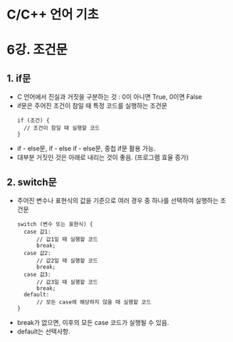 C/C++ 언어 기초
===============

# 6강. 조건문

## 1. if문
* C 언어에서 진실과 거짓을 구분하는 것 : 0이 아니면 True, 0이면 False
* if문은 주어진 조건이 참일 때 특정 코드를 실행하는 조건문
  ```
  if (조건) {
    // 조건이 참일 때 실행할 코드
  }
  ```
* if - else문, if - else if - else문, 중첩 if문 활용 가능.
* 대부분 거짓인 것은 아래로 내리는 것이 좋음. (프로그램 효율 증가)

## 2. switch문
* 주어진 변수나 표현식의 값을 기준으로 여러 경우 중 하나를 선택하여 실행하는 조건문
  ```
  switch (변수 또는 표현식) {
    case 값1:
        // 값1일 때 실행할 코드
        break;
    case 값2:
        // 값2일 때 실행할 코드
        break;
    case 값3:
        // 값3일 때 실행할 코드
        break;
    default:
        // 모든 case에 해당하지 않을 때 실행할 코드
  }
  ```
* break가 없으면, 이후의 모든 case 코드가 실행될 수 있음.
* default는 선택사항.